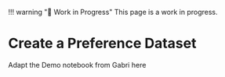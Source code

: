 !!! warning "🚧 Work in Progress"
    This page is a work in progress.

# Create a Preference Dataset

Adapt the Demo notebook from Gabri here